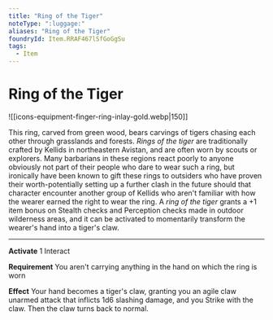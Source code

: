 ```yaml
---
title: "Ring of the Tiger"
noteType: ":luggage:"
aliases: "Ring of the Tiger"
foundryId: Item.RRAF467lSfGoGgSu
tags:
  - Item
---
```


# Ring of the Tiger
![[icons-equipment-finger-ring-inlay-gold.webp|150]]

This ring, carved from green wood, bears carvings of tigers chasing each other through grasslands and forests. _Rings of the tiger_ are traditionally crafted by Kellids in northeastern Avistan, and are often worn by scouts or explorers. Many barbarians in these regions react poorly to anyone obviously not part of their people who dare to wear such a ring, but ironically have been known to gift these rings to outsiders who have proven their worth-potentially setting up a further clash in the future should that character encounter another group of Kellids who aren't familiar with how the wearer earned the right to wear the ring. A _ring of the tiger_ grants a +1 item bonus on Stealth checks and Perception checks made in outdoor wilderness areas, and it can be activated to momentarily transform the wearer's hand into a tiger's claw.

* * *

**Activate** 1 Interact

**Requirement** You aren't carrying anything in the hand on which the ring is worn

**Effect** Your hand becomes a tiger's claw, granting you an agile claw unarmed attack that inflicts 1d6 slashing damage, and you Strike with the claw. Then the claw turns back to normal.
